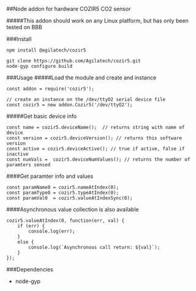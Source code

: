 ##Node addon for hardware COZIR5 CO2 sensor

#####This addon should work on any Linux platform, but has only been tested on BBB

###Install

```
npm install @agilatech/cozir5
```
```
git clone https://github.com/Agilatech/cozir5.git
node-gyp configure build
```

###Usage
#####Load the module and create and instance
```
const addon = require('cozir5');

// create an instance on the /dev/ttyO2 serial device file
const cozir5 = new addon.Cozir5('/dev/ttyO2');
```
#####Get basic device info
```
const name = cozir5.deviceName();  // returns string with name of device
const version = cozir5.deviceVersion(); // returns this software version
const active = cozir5.deviceActive(); // true if active, false if inactive
const numVals =  cozir5.deviceNumValues(); // returns the number of paramters sensed
```
####Get paramter info and values
```
const paramName0 = cozir5.nameAtIndex(0);
const paramType0 = cozir5.typeAtIndex(0);
const paramVal0  = cozir5.valueAtIndexSync(0);
```
####Asynchronous value collection is also available
```
cozir5.valueAtIndex(0, function(err, val) {
    if (err) {
        console.log(err);
    }
    else {
        console.log(`Asynchronous call return: ${val}`);
    }
});
```

###Dependencies
* node-gyp

